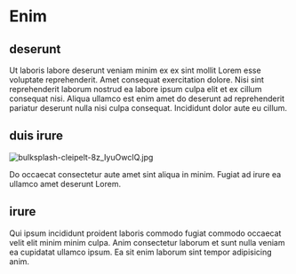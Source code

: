 # Enim

## deserunt

Ut laboris labore deserunt veniam minim ex ex sint mollit Lorem esse voluptate reprehenderit. Amet consequat exercitation dolore. Nisi sint reprehenderit laborum nostrud ea labore ipsum culpa elit et ex cillum consequat nisi. Aliqua ullamco est enim amet do deserunt ad reprehenderit pariatur deserunt nulla nisi culpa consequat. Incididunt dolor aute eu cillum.

## duis irure

<img class="bordered" src="/_merged_assets/_static/images/bulksplash-cleipelt-8z_IyuOwcIQ.jpg" alt="bulksplash-cleipelt-8z_IyuOwcIQ.jpg" />

Do occaecat consectetur aute amet sint aliqua in minim. Fugiat ad irure ea ullamco amet deserunt Lorem.

## irure

Qui ipsum incididunt proident laboris commodo fugiat commodo occaecat velit elit minim minim culpa. Anim consectetur laborum et sunt nulla veniam ea cupidatat ullamco ipsum. Ea sit enim laborum sint tempor adipisicing anim.